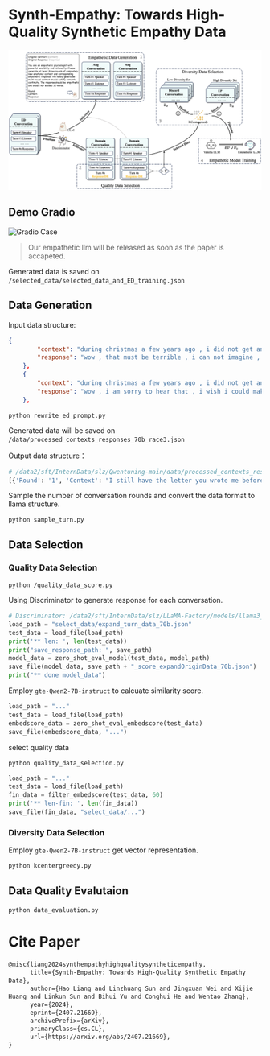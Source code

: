 # Synth-Empathy: Towards High-Quality Synthetic Empathy Data

![method](fig/method.png)
## Demo Gradio
![Gradio Case](https://github.com/user-attachments/assets/13476119-c349-43f3-a7d8-b70609e8c862)
> Our empathetic llm will be released as soon as the paper is accapeted.

Generated data is saved on `/selected_data/selected_data_and_ED_training.json`

## Data Generation
Input data structure:
```json
{
        "context": "during christmas a few years ago , i did not get any presents .",
        "response": "wow , that must be terrible , i can not imagine , i lvoe christmas"
    },
    {
        "context": "during christmas a few years ago , i did not get any presents . </s> wow , that must be terrible , i can not imagine , i lvoe christmas </s> since that day christmas has not been a good time for me . as i have no family , christmas is always the worst .",
        "response": "wow , i am sorry to hear that , i wish i could make it a better holiday for you !"
    },
```

```shell
python rewrite_ed_prompt.py
```
Generated data will be saved on `/data/processed_contexts_responses_70b_race3.json`

Output data structure：
```python
# /data2/sft/InternData/slz/Qwentuning-main/data/processed_contexts_responses_70b.json
[{'Round': '1', 'Context': "I still have the letter you wrote me before you left, it's worn and faded, but the words remain etched in my heart.", 'Response': "It's as if the ink has seeped into your soul, holding onto the memories and emotions that refuse to fade."}, {'Round': '2', 'Context': 'I woke up to an empty silence, the echoes of our laughter and whispers now replaced with an deafening quiet.', 'Response': "The stillness is a harsh reminder of what's been lost, leaving your heart to reverberate with the ache of absence."}, {'Round': '3', 'Context': 'I found myself standing in the rain, tears blending with the droplets on my face, as I whispered your name into the wind.', 'Response': 'In that moment, the rain became your tears, and the wind, your gentle whisper, comforting your shattered heart.'}]
```

Sample the number of conversation rounds and convert the data format to llama structure.

```shell
python sample_turn.py
```


## Data Selection
### Quality Data Selection

```shell
python /quality_data_score.py
```

Using Discriminator to generate response for each conversation.
```python
# Discriminator: /data2/sft/InternData/slz/LLaMA-Factory/models/llama3_sft_base_origin_checkpoint-3200
load_path = "select_data/expand_turn_data_70b.json"
test_data = load_file(load_path)
print('** len: ', len(test_data))
print("save_response_path: ", save_path)
model_data = zero_shot_eval_model(test_data, model_path)
save_file(model_data, save_path + "_score_expandOriginData_70b.json")
print("** done model_data")
```

Employ `gte-Qwen2-7B-instruct` to calcuate similarity score.
```python 
load_path = "..."
test_data = load_file(load_path)
embedscore_data = zero_shot_eval_embedscore(test_data)
save_file(embedscore_data, "...")
```


select quality data
```shell
python quality_data_selection.py
```
```python
load_path = "..."
test_data = load_file(load_path)
fin_data = filter_embedscore(test_data, 60)
print('** len-fin: ', len(fin_data))
save_file(fin_data, "select_data/...")
```

### Diversity Data Selection
Employ `gte-Qwen2-7B-instruct` get vector representation.
```shell
python kcentergreedy.py
```

## Data Quality Evalutaion
```shell
python data_evaluation.py
```

# Cite Paper
```
@misc{liang2024synthempathyhighqualitysyntheticempathy,
      title={Synth-Empathy: Towards High-Quality Synthetic Empathy Data}, 
      author={Hao Liang and Linzhuang Sun and Jingxuan Wei and Xijie Huang and Linkun Sun and Bihui Yu and Conghui He and Wentao Zhang},
      year={2024},
      eprint={2407.21669},
      archivePrefix={arXiv},
      primaryClass={cs.CL},
      url={https://arxiv.org/abs/2407.21669}, 
}
```
